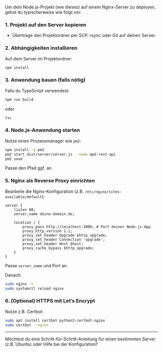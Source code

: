 Um dein Node.js-Projekt (wie dieses) auf einem Nginx-Server zu deployen, gehst du typischerweise wie folgt vor:

### 1. Projekt auf den Server kopieren
- Übertrage den Projektordner per SCP, rsync oder Git auf deinen Server.

### 2. Abhängigkeiten installieren
Auf dem Server im Projektordner:
```bash
npm install
```

### 3. Anwendung bauen (falls nötig)
Falls du TypeScript verwendest:
```bash
npm run build
```
oder
```bash
tsc
```

### 4. Node.js-Anwendung starten
Nutze einen Prozessmanager wie `pm2`:
```bash
npm install -g pm2
pm2 start dist/server/server.js --name mpd-rest-api
pm2 save
```
Passe den Pfad ggf. an.

### 5. Nginx als Reverse Proxy einrichten
Bearbeite die Nginx-Konfiguration (z.B. `/etc/nginx/sites-available/default`):

```nginx
server {
    listen 80;
    server_name deine-domain.de;

    location / {
        proxy_pass http://localhost:3000; # Port deiner Node.js-App
        proxy_http_version 1.1;
        proxy_set_header Upgrade $http_upgrade;
        proxy_set_header Connection 'upgrade';
        proxy_set_header Host $host;
        proxy_cache_bypass $http_upgrade;
    }
}
```
Passe `server_name` und Port an.

Danach:
```bash
sudo nginx -t
sudo systemctl reload nginx
```

### 6. (Optional) HTTPS mit Let’s Encrypt
Nutze z.B. Certbot:
```bash
sudo apt install certbot python3-certbot-nginx
sudo certbot --nginx
```

---

Möchtest du eine Schritt-für-Schritt-Anleitung für einen bestimmten Server (z.B. Ubuntu) oder Hilfe bei der Konfiguration?